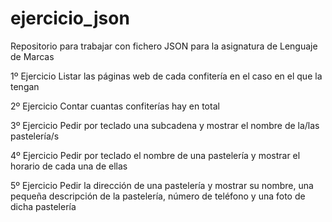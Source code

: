 # ejercicio_json
Repositorio para trabajar con fichero JSON para la asignatura de Lenguaje de Marcas

1º Ejercicio
Listar las páginas web de cada confitería en el caso en el que la tengan

2º Ejercicio
Contar cuantas confiterías hay en total

3º Ejercicio
Pedir por teclado una subcadena y mostrar el nombre de la/las pastelería/s

4º Ejercicio
Pedir por teclado el nombre de una pastelería y mostrar el horario de cada una de ellas

5º Ejercicio
Pedir la dirección de una pastelería y mostrar su nombre, una pequeña descripción de la pastelería, número de teléfono y una foto de dicha pastelería

